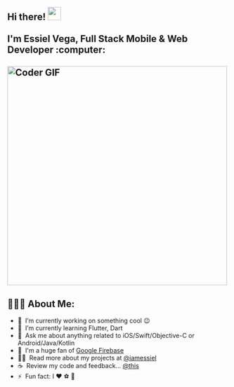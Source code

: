 <h2 align="left">
 <abc>
  <br>Hi there! <img src="https://user-images.githubusercontent.com/42378118/110234147-e3259600-7f4e-11eb-95be-0c4047144dea.gif" width="30"><br>
  <br> I'm Essiel Vega, Full Stack Mobile & Web Developer :computer:<br>
  <br>
    <img src="https://media.giphy.com/media/SWoSkN6DxTszqIKEqv/giphy.gif" alt="Coder GIF" width="500">
 </abc>
</h2> 

<h2 align="left">👨🏻‍💻 About Me:</h2>

- 🔭 &nbsp;I’m currently working on something cool :wink:
- 🌱 &nbsp;I’m currently learning Flutter, Dart
- 💬 &nbsp;Ask me about anything related to iOS/Swift/Objective-C or Android/Java/Kotlin
- 💪 &nbsp;I'm a huge fan of [Google Firebase](https://firebase.google.com/)
- 👨‍💻 &nbsp;Read more about my projects at [@iamessiel](https://iamessiel.com/portfolio)
- ☕ &nbsp;Review my code and feedback... [@this](https://github.com/essvega93/Sample)
- ⚡ &nbsp;Fun fact: I :heart: :soccer: :beer: 

